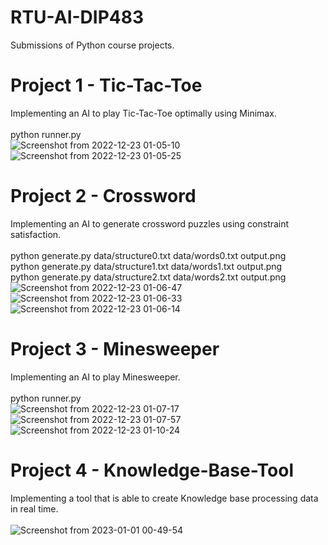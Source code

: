 # RTU-AI-DIP483
Submissions of Python course projects.

# Project 1 - Tic-Tac-Toe
Implementing an AI to play Tic-Tac-Toe optimally using Minimax. <br /> <br />
  python runner.py <br />
  ![Screenshot from 2022-12-23 01-05-10](https://user-images.githubusercontent.com/97463843/209213868-ba3e720c-155e-4f58-a28e-23730e65b283.png)
  ![Screenshot from 2022-12-23 01-05-25](https://user-images.githubusercontent.com/97463843/209213829-617bef1c-5d70-427b-93da-add6a3310bd5.png)

  

# Project 2 - Crossword
Implementing an AI to generate crossword puzzles using constraint satisfaction. <br /> <br />
  python generate.py data/structure0.txt data/words0.txt output.png <br />
  python generate.py data/structure1.txt data/words1.txt output.png <br />
  python generate.py data/structure2.txt data/words2.txt output.png <br />
![Screenshot from 2022-12-23 01-06-47](https://user-images.githubusercontent.com/97463843/209213774-e15a8d72-6d0c-4340-9554-5ba5400987f7.png)
![Screenshot from 2022-12-23 01-06-33](https://user-images.githubusercontent.com/97463843/209213784-f2128b7a-24a1-4c9b-bdc2-c8fe60651ab3.png)
![Screenshot from 2022-12-23 01-06-14](https://user-images.githubusercontent.com/97463843/209213789-fc4041e2-b1e5-46e3-9924-e9d5e6705039.png)


# Project 3 - Minesweeper
Implementing an AI to play Minesweeper. <br /> <br />
  python runner.py <br />
![Screenshot from 2022-12-23 01-07-17](https://user-images.githubusercontent.com/97463843/209213582-0c5a969b-14be-4540-ac25-45fad699a6f6.png)
![Screenshot from 2022-12-23 01-07-57](https://user-images.githubusercontent.com/97463843/209213549-4053d31a-75aa-44ee-a1d7-b63f25213a21.png)
![Screenshot from 2022-12-23 01-10-24](https://user-images.githubusercontent.com/97463843/209213526-9506e863-79ab-4343-9169-3868ad79dd2a.png)

# Project 4 - Knowledge-Base-Tool
Implementing a tool that is able to create Knowledge base processing data in real time. <br /> <br />
![Screenshot from 2023-01-01 00-49-54](https://user-images.githubusercontent.com/97463843/210153787-41da6cca-8cc0-4ddd-bc3c-71fbde628aad.png)
